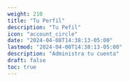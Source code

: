 ```yaml
---
weight: 210
title: "Tu Perfil"
description: "Tu Pefil"
icon: "account_circle"
date: "2024-04-08T14:38:13-05:00"
lastmod: "2024-04-08T14:38:13-05:00"
description: "Administra tu cuenta"
draft: false
toc: true
---
```


